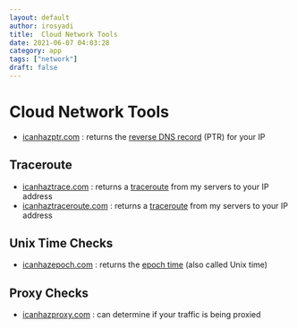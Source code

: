 ```yaml
---
layout: default
author: irosyadi
title:  Cloud Network Tools
date: 2021-06-07 04:03:28
category: app
tags: ["network"]
draft: false
---
```


# Cloud Network Tools

- [icanhazptr.com](http://icanhazptr.com/) : returns the [reverse DNS record](https://en.wikipedia.org/wiki/Reverse_DNS_lookup) (PTR) for your IP

## Traceroute
- [icanhaztrace.com](http://icanhaztrace.com/) : returns a [traceroute](https://en.wikipedia.org/wiki/Traceroute) from my servers to your IP address
- [icanhaztraceroute.com](http://icanhaztraceroute.com/) : returns a [traceroute](https://en.wikipedia.org/wiki/Traceroute) from my servers to your IP address

## Unix Time Checks
- [icanhazepoch.com](http://icanhazepoch.com/) : returns the [epoch time](https://en.wikipedia.org/wiki/Unix_time) (also called Unix time)

## Proxy Checks
- [icanhazproxy.com](http://icanhazproxy.com/) : can determine if your traffic is being proxied